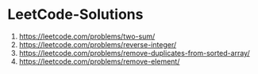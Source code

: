 # LeetCode-Solutions

1. https://leetcode.com/problems/two-sum/
2. https://leetcode.com/problems/reverse-integer/
3. https://leetcode.com/problems/remove-duplicates-from-sorted-array/
4. https://leetcode.com/problems/remove-element/

